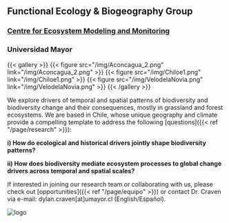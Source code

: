 ## Functional Ecology & Biogeography Group

### [Centre for Ecosystem Modeling and Monitoring](https://cem.umayor.cl/)
### Universidad Mayor

{{< gallery >}}
  {{< figure src="/img/Aconcagua_2.png" link="/img/Aconcagua_2.png" >}}
  {{< figure src="/img/Chiloe1.png" link="/img/Chiloe1.png" >}}
  {{< figure src="/img/VelodelaNovia.png" link="/img/VelodelaNovia.png"  >}}
{{< /gallery >}}

We explore drivers of temporal and spatial patterns of biodiversity and biodiversity change and their consequences, mostly in grassland and forest ecosystems. We are based in Chile, whose unique geography and climate provide a compelling template to address the following [questions]({{< ref "/page/research" >}}):

**i) How do ecological and historical drivers jointly shape biodiversity patterns?**

**ii) How does biodiversity mediate ecosystem processes to global change drivers across temporal and spatial scales?**

If interested in joining our research team or collaborating with us, please check out [opportunities]({{< ref "/page/equipo" >}}) or contact Dr. Craven via e-mail: dylan.craven[at]umayor.cl (English/Español).

![logo](/img/solo_verde333.png)
